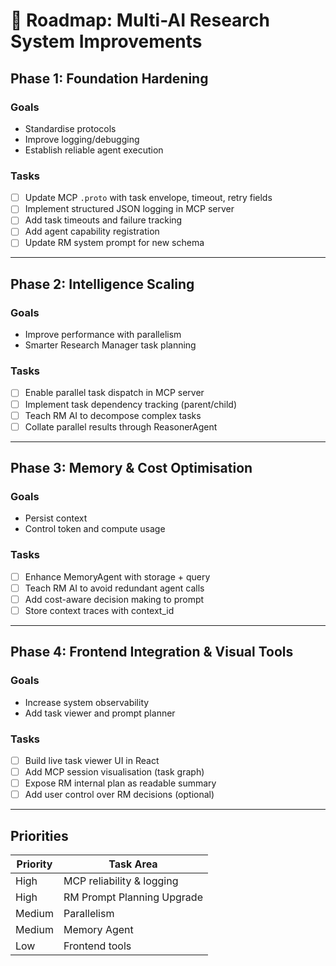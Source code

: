 # 🧭 Roadmap: Multi-AI Research System Improvements

## Phase 1: Foundation Hardening

### Goals
- Standardise protocols
- Improve logging/debugging
- Establish reliable agent execution

### Tasks
- [ ] Update MCP `.proto` with task envelope, timeout, retry fields
- [ ] Implement structured JSON logging in MCP server
- [ ] Add task timeouts and failure tracking
- [ ] Add agent capability registration
- [ ] Update RM system prompt for new schema

---

## Phase 2: Intelligence Scaling

### Goals
- Improve performance with parallelism
- Smarter Research Manager task planning

### Tasks
- [ ] Enable parallel task dispatch in MCP server
- [ ] Implement task dependency tracking (parent/child)
- [ ] Teach RM AI to decompose complex tasks
- [ ] Collate parallel results through ReasonerAgent

---

## Phase 3: Memory & Cost Optimisation

### Goals
- Persist context
- Control token and compute usage

### Tasks
- [ ] Enhance MemoryAgent with storage + query
- [ ] Teach RM AI to avoid redundant agent calls
- [ ] Add cost-aware decision making to prompt
- [ ] Store context traces with context_id

---

## Phase 4: Frontend Integration & Visual Tools

### Goals
- Increase system observability
- Add task viewer and prompt planner

### Tasks
- [ ] Build live task viewer UI in React
- [ ] Add MCP session visualisation (task graph)
- [ ] Expose RM internal plan as readable summary
- [ ] Add user control over RM decisions (optional)

---

## Priorities

| Priority | Task Area                   |
|----------|-----------------------------|
| High     | MCP reliability & logging   |
| High     | RM Prompt Planning Upgrade  |
| Medium   | Parallelism                 |
| Medium   | Memory Agent                |
| Low      | Frontend tools              |